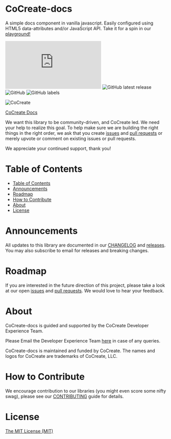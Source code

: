# CoCreate-docs
A simple docs component in vanilla javascript. Easily configured using HTML5 data-attributes and/or JavaScript API. Take it for a spin in our [playground!](https://cocreate.app/docs/docs)

![GitHub file size in bytes](https://img.shields.io/github/size/CoCreate-app/CoCreate-docs/dist/CoCreate-docs.min.js?label=minified%20size&style=for-the-badge) 
![GitHub latest release](https://img.shields.io/github/v/release/CoCreate-app/CoCreate-docs?style=for-the-badge)
![GitHub](https://img.shields.io/github/license/CoCreate-app/CoCreate-docs?style=for-the-badge) 
![GitHub labels](https://img.shields.io/github/labels/CoCreate-app/CoCreate-docs/help%20wanted?style=for-the-badge)

![CoCreate](https://cdn.cocreate.app/logo.png)

[CoCreate Docs](https://cocreate.app/docs/docs)


We want this library to be community-driven, and CoCreate led. We need your help to realize this goal. To help make sure we are building the right things in the right order, we ask that you create [issues](https://github.com/CoCreate-app/Realtime_Admin_CRM_and_CMS/issues) and [pull requests](https://github.com/CoCreate-app/Realtime_Admin_CRM_and_CMS/pulls) or merely upvote or comment on existing issues or pull requests.

We appreciate your continued support, thank you!

# Table of Contents

- [Table of Contents](#table-of-contents)
- [Announcements](#announcements)
- [Roadmap](#roadmap)
- [How to Contribute](#how-to-contribute)
- [About](#about)
- [License](#license)

<a name="announcements"></a>
# Announcements

All updates to this library are documented in our [CHANGELOG](https://github.com/CoCreate-app/CoCreate-docs/blob/master/CHANGELOG.md) and [releases](https://github.com/CoCreate-app/CoCreate-docs/releases). You may also subscribe to email for releases and breaking changes. 

<a name="roadmap"></a>
# Roadmap

If you are interested in the future direction of this project, please take a look at our open [issues](https://github.com/CoCreate-app/CoCreate-docs/issues) and [pull requests](https://github.com/CoCreate-app/CoCreate-docs/pulls). We would love to hear your feedback.


<a name="about"></a>
# About

CoCreate-docs is guided and supported by the CoCreate Developer Experience Team.

Please Email the Developer Experience Team [here](mailto:develop@cocreate.app) in case of any queries.

CoCreate-docs is maintained and funded by CoCreate. The names and logos for CoCreate are trademarks of CoCreate, LLC.

<a name="contribute"></a>
# How to Contribute

We encourage contribution to our libraries (you might even score some nifty swag), please see our [CONTRIBUTING](https://github.com/CoCreate-app/CoCreate-docs/blob/master/CONTRIBUTING.md) guide for details.

# License
[The MIT License (MIT)](https://github.com/CoCreate-app/CoCreate-docs/blob/master/LICENSE)

